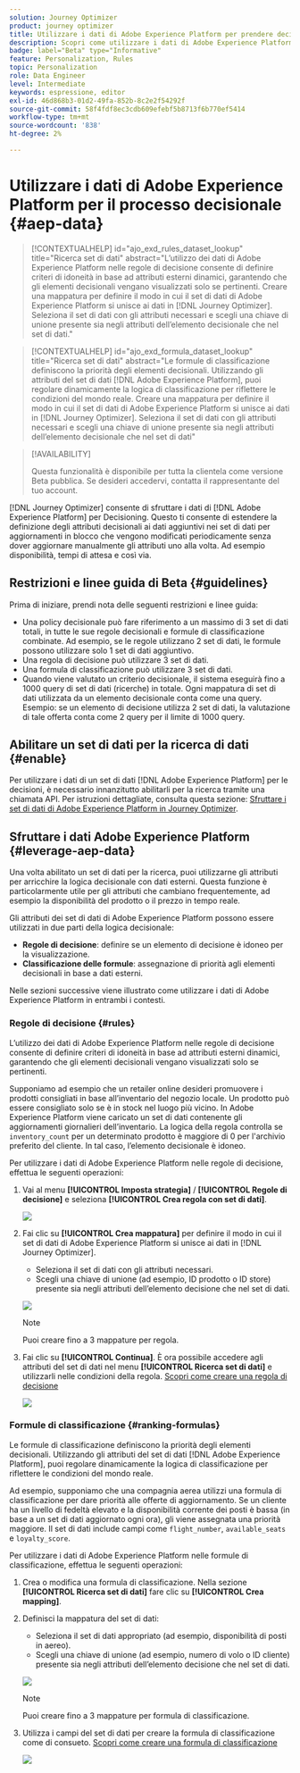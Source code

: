```yaml
---
solution: Journey Optimizer
product: journey optimizer
title: Utilizzare i dati di Adobe Experience Platform per prendere decisioni (Beta)
description: Scopri come utilizzare i dati di Adobe Experience Platform per prendere decisioni.
badge: label="Beta" type="Informative"
feature: Personalization, Rules
topic: Personalization
role: Data Engineer
level: Intermediate
keywords: espressione, editor
exl-id: 46d868b3-01d2-49fa-852b-8c2e2f54292f
source-git-commit: 58f4fdf8ec3cdb609efebf5b8713f6b770ef5414
workflow-type: tm+mt
source-wordcount: '838'
ht-degree: 2%

---
```


# Utilizzare i dati di Adobe Experience Platform per il processo decisionale {#aep-data}

>[!CONTEXTUALHELP]
>id="ajo_exd_rules_dataset_lookup"
>title="Ricerca set di dati"
>abstract="L’utilizzo dei dati di Adobe Experience Platform nelle regole di decisione consente di definire criteri di idoneità in base ad attributi esterni dinamici, garantendo che gli elementi decisionali vengano visualizzati solo se pertinenti. Creare una mappatura per definire il modo in cui il set di dati di Adobe Experience Platform si unisce ai dati in [!DNL Journey Optimizer]. Seleziona il set di dati con gli attributi necessari e scegli una chiave di unione presente sia negli attributi dell’elemento decisionale che nel set di dati."

>[!CONTEXTUALHELP]
>id="ajo_exd_formula_dataset_lookup"
>title="Ricerca set di dati"
>abstract="Le formule di classificazione definiscono la priorità degli elementi decisionali. Utilizzando gli attributi del set di dati [!DNL Adobe Experience Platform], puoi regolare dinamicamente la logica di classificazione per riflettere le condizioni del mondo reale. Creare una mappatura per definire il modo in cui il set di dati di Adobe Experience Platform si unisce ai dati in [!DNL Journey Optimizer]. Seleziona il set di dati con gli attributi necessari e scegli una chiave di unione presente sia negli attributi dell’elemento decisionale che nel set di dati"

>[!AVAILABILITY]
>
>Questa funzionalità è disponibile per tutta la clientela come versione Beta pubblica. Se desideri accedervi, contatta il rappresentante del tuo account.

[!DNL Journey Optimizer] consente di sfruttare i dati di [!DNL Adobe Experience Platform] per Decisioning. Questo ti consente di estendere la definizione degli attributi decisionali ai dati aggiuntivi nei set di dati per aggiornamenti in blocco che vengono modificati periodicamente senza dover aggiornare manualmente gli attributi uno alla volta. Ad esempio disponibilità, tempi di attesa e così via.

## Restrizioni e linee guida di Beta {#guidelines}

Prima di iniziare, prendi nota delle seguenti restrizioni e linee guida:

* Una policy decisionale può fare riferimento a un massimo di 3 set di dati totali, in tutte le sue regole decisionali e formule di classificazione combinate. Ad esempio, se le regole utilizzano 2 set di dati, le formule possono utilizzare solo 1 set di dati aggiuntivo.
* Una regola di decisione può utilizzare 3 set di dati.
* Una formula di classificazione può utilizzare 3 set di dati.
* Quando viene valutato un criterio decisionale, il sistema eseguirà fino a 1000 query di set di dati (ricerche) in totale. Ogni mappatura di set di dati utilizzata da un elemento decisionale conta come una query. Esempio: se un elemento di decisione utilizza 2 set di dati, la valutazione di tale offerta conta come 2 query per il limite di 1000 query.

## Abilitare un set di dati per la ricerca di dati {#enable}

Per utilizzare i dati di un set di dati [!DNL Adobe Experience Platform] per le decisioni, è necessario innanzitutto abilitarli per la ricerca tramite una chiamata API. Per istruzioni dettagliate, consulta questa sezione: [Sfruttare i set di dati di Adobe Experience Platform in Journey Optimizer](../data/lookup-aep-data.md).

## Sfruttare i dati Adobe Experience Platform {#leverage-aep-data}

Una volta abilitato un set di dati per la ricerca, puoi utilizzarne gli attributi per arricchire la logica decisionale con dati esterni. Questa funzione è particolarmente utile per gli attributi che cambiano frequentemente, ad esempio la disponibilità del prodotto o il prezzo in tempo reale.

Gli attributi dei set di dati di Adobe Experience Platform possono essere utilizzati in due parti della logica decisionale:

* **Regole di decisione**: definire se un elemento di decisione è idoneo per la visualizzazione.
* **Classificazione delle formule**: assegnazione di priorità agli elementi decisionali in base a dati esterni.

Nelle sezioni successive viene illustrato come utilizzare i dati di Adobe Experience Platform in entrambi i contesti.

### Regole di decisione {#rules}

L’utilizzo dei dati di Adobe Experience Platform nelle regole di decisione consente di definire criteri di idoneità in base ad attributi esterni dinamici, garantendo che gli elementi decisionali vengano visualizzati solo se pertinenti.

Supponiamo ad esempio che un retailer online desideri promuovere i prodotti consigliati in base all’inventario del negozio locale. Un prodotto può essere consigliato solo se è in stock nel luogo più vicino. In Adobe Experience Platform viene caricato un set di dati contenente gli aggiornamenti giornalieri dell’inventario. La logica della regola controlla se `inventory_count` per un determinato prodotto è maggiore di 0 per l&#39;archivio preferito del cliente. In tal caso, l’elemento decisionale è idoneo.

Per utilizzare i dati di Adobe Experience Platform nelle regole di decisione, effettua le seguenti operazioni:

1. Vai al menu **[!UICONTROL Imposta strategia]** / **[!UICONTROL Regole di decisione]** e seleziona **[!UICONTROL Crea regola con set di dati]**.

   ![](assets/exd-lookup-rule.png)

1. Fai clic su **[!UICONTROL Crea mappatura]** per definire il modo in cui il set di dati di Adobe Experience Platform si unisce ai dati in [!DNL Journey Optimizer].

   * Seleziona il set di dati con gli attributi necessari.
   * Scegli una chiave di unione (ad esempio, ID prodotto o ID store) presente sia negli attributi dell’elemento decisione che nel set di dati.

   ![](assets/exd-lookup-mapping.png)

   >[!NOTE]
   >
   >Puoi creare fino a 3 mappature per regola.

1. Fai clic su **[!UICONTROL Continua]**. È ora possibile accedere agli attributi del set di dati nel menu **[!UICONTROL Ricerca set di dati]** e utilizzarli nelle condizioni della regola. [Scopri come creare una regola di decisione](../experience-decisioning/rules.md#create)

   ![](assets/exd-lookup-menu.png)

### Formule di classificazione {#ranking-formulas}

Le formule di classificazione definiscono la priorità degli elementi decisionali. Utilizzando gli attributi del set di dati [!DNL Adobe Experience Platform], puoi regolare dinamicamente la logica di classificazione per riflettere le condizioni del mondo reale.

Ad esempio, supponiamo che una compagnia aerea utilizzi una formula di classificazione per dare priorità alle offerte di aggiornamento. Se un cliente ha un livello di fedeltà elevato e la disponibilità corrente dei posti è bassa (in base a un set di dati aggiornato ogni ora), gli viene assegnata una priorità maggiore. Il set di dati include campi come `flight_number`, `available_seats` e `loyalty_score`.

Per utilizzare i dati di Adobe Experience Platform nelle formule di classificazione, effettua le seguenti operazioni:

1. Crea o modifica una formula di classificazione. Nella sezione **[!UICONTROL Ricerca set di dati]** fare clic su **[!UICONTROL Crea mapping]**.

1. Definisci la mappatura del set di dati:

   * Seleziona il set di dati appropriato (ad esempio, disponibilità di posti in aereo).
   * Scegli una chiave di unione (ad esempio, numero di volo o ID cliente) presente sia negli attributi dell’elemento decisione che nel set di dati.

   ![](assets/exd-lookup-formula-mapping.png)

   >[!NOTE]
   >
   >Puoi creare fino a 3 mappature per formula di classificazione.

1. Utilizza i campi del set di dati per creare la formula di classificazione come di consueto. [Scopri come creare una formula di classificazione](ranking/ranking-formulas.md#create-ranking-formula)

   ![](assets/exd-lookup-formula-criteria.png)

